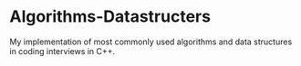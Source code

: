 # Algorithms-Datastructers
My implementation of most commonly used algorithms and data structures in coding interviews in C++.
